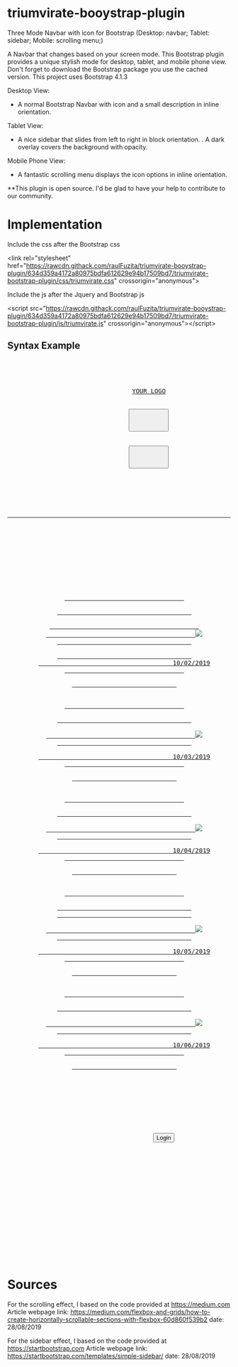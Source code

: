 # triumvirate-booystrap-plugin
Three Mode Navbar with icon for Bootstrap (Desktop: navbar; Tablet: sidebar; Mobile: scrolling menu;)

A Navbar that changes based on your screen mode. This Bootstrap plugin provides a unique stylish mode for desktop, tablet, and mobile phone view. Don't forget to download the Bootstrap package you use the cached version. This project uses Bootstrap 4.1.3

Desktop View:
<ul>
  <li>A normal Bootstrap Navbar with icon and a small description in inline orientation.</li>
</ul>

Tablet View: 
<ul>
  <li>A nice sidebar that slides from left to right in block orientation. . A dark overlay covers the background with opacity.</li>
</ul>

Mobile Phone View: 
<ul>
  <li>A fantastic scrolling menu displays the icon options in inline orientation.</li>
</ul>

**This plugin is open source. I'd be glad to have your help to contribute to our community.



# Implementation

Include the css after the Bootstrap css

&#60;link rel="stylesheet" href="https://rawcdn.githack.com/raulFuzita/triumvirate-booystrap-plugin/634d359a4172a80975bdfa612629e94b17509bd7/triumvirate-bootstrap-plugin/css/triumvirate.css" crossorigin="anonymous"&#62;

Include the js after the Jquery and Bootstrap js

&#60;script src="https://rawcdn.githack.com/raulFuzita/triumvirate-booystrap-plugin/634d359a4172a80975bdfa612629e94b17509bd7/triumvirate-bootstrap-plugin/js/triumvirate.js" crossorigin="anonymous"&#62;&#60;/script&#62;

<h2>Syntax Example</h2>

<pre>
<header class="mb-5">
            <nav class="navbar navbar-expand-lg navbar-dark bg-dark">
                <!-- Website logo -->
                <a class="navbar-brand" href="#">YOUR LOGO</a>
    
                <!-- Display hamburger menu for desktop and mobile phone -->
                <button class="navbar-toggler d-block d-md-none" type="button" data-toggle="collapse" data-target="#navbarNav" aria-controls="navbarNav" aria-expanded="false" aria-label="Toggle navigation">
                    <span class="navbar-toggler-icon"></span>
                </button>
    
                <!-- Display hamburger menu for tablet. Keep the data-toggle name -->
                <button class="sidebar-toggler d-none d-md-block d-lg-none" type="button" data-toggle="toggle" data-target="#navbarNav" aria-label="Toggle navigation">
                    <span class="navbar-toggler-icon"></span>
                </button>

                <!-- Menu -->
                <div class="collapse navbar-collapse pantheon-dome-box" id="navbarNav">
    
                    <hr class="d-block d-md-none d-lg-none" style="border-width: 2px;">
                    
                    <!-- a scrolling menu effect for mobile phone mode  -->
                    <div class="pantheon-dome">
                        <ul>
                            <!-- Each option of the menu has to be wrapped in this structure -->
                            <a href="#">
                                <div class="pantheon-dome--content">
                                    <div>
                                        <!-- Change the "icon" of the option -->
                                        <img src="http://image.prntscr.com/image/15f7d1b8dca94296b249f56eb6cc78d3.png"/>
                                    </div>
                                    <!-- Display a short description (17 character) -->
                                    <span>10/02/2019</span>
                                </div>
                            </a>
    
                            <a href="#">
                                <div class="pantheon-dome--content">
                                    <div>
                                        <img src="http://image.prntscr.com/image/f2b0ac9e43334eddac9c1af05e573888.png"/>
                                    </div>
                                    <span>10/03/2019</span>
                                </div>
                            </a>
    
                            <a href="#">
                                <div class="pantheon-dome--content">
                                    <div>
                                        <img src="http://image.prntscr.com/image/6915d39cf813481fa3c19fa292c582ba.png"/>
                                    </div>
                                    <span>10/04/2019</span>
                                </div>
                            </a>
    
                            <a class="not-selectable" href="#">
                                <div class="pantheon-dome--content">
                                    <!-- The class ghost-it-out disable the option -->
                                    <div class="ghost-it-out">
                                        <img src="http://image.prntscr.com/image/ad357d428faf4e88ab3bdac78782b523.png"/>
                                    </div>
                                    <span>10/05/2019</span>
                                </div>
                            </a>
    
                            <a class="not-selectable" href="#">
                                <div class="pantheon-dome--content">
                                    <div class="ghost-it-out">
                                        <img src="http://image.prntscr.com/image/7e98362d62b2490c998fe1472dcb0601.png"/>
                                    </div>
                                    <span>10/06/2019</span>
                                </div>
                            </a>

                        </ul>
                    </div>
    
                    <div class="col-lg-1 col-12">
                        <button type="button" class="btn btn-info btn-block">Login</button>
                    </div>
                            
                </div>
                <!-- Using a div with id backOverlay and class eclipse to darken the background   -->
                <div id="backOverlay" class="eclipse d-lg-none"></div>
                    
            </nav>
        </header>
</pre>

# Sources 

For the scrolling effect, I based on the code provided at https://medium.com Article webpage link: https://medium.com/flexbox-and-grids/how-to-create-horizontally-scrollable-sections-with-flexbox-60d860f539b2 date: 28/08/2019

For the sidebar effect, I based on the code provided at https://startbootstrap.com Article webpage link: https://startbootstrap.com/templates/simple-sidebar/ date: 28/08/2019

